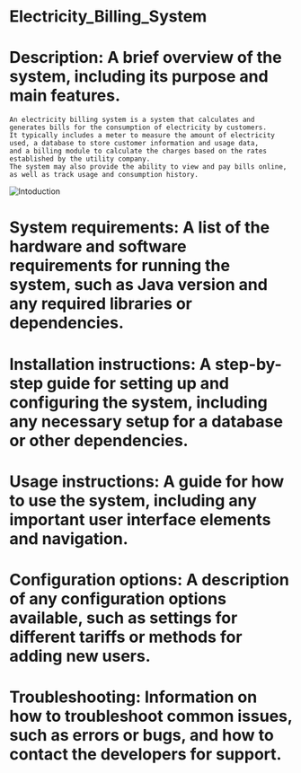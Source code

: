 # Electricity_Billing_System

# Description: A brief overview of the system, including its purpose and main features.
    An electricity billing system is a system that calculates and generates bills for the consumption of electricity by customers.
    It typically includes a meter to measure the amount of electricity used, a database to store customer information and usage data,
    and a billing module to calculate the charges based on the rates established by the utility company.
    The system may also provide the ability to view and pay bills online, as well as track usage and consumption history.

![Intoduction](https://user-images.githubusercontent.com/49556058/213899508-ec46ddc5-50f5-406d-83bc-4bc2fdebec10.png)


# System requirements: A list of the hardware and software requirements for running the system, such as Java version and any required libraries or dependencies.

# Installation instructions: A step-by-step guide for setting up and configuring the system, including any necessary setup for a database or other dependencies.

# Usage instructions: A guide for how to use the system, including any important user interface elements and navigation.

# Configuration options: A description of any configuration options available, such as settings for different tariffs or methods for adding new users.

# Troubleshooting: Information on how to troubleshoot common issues, such as errors or bugs, and how to contact the developers for support.

